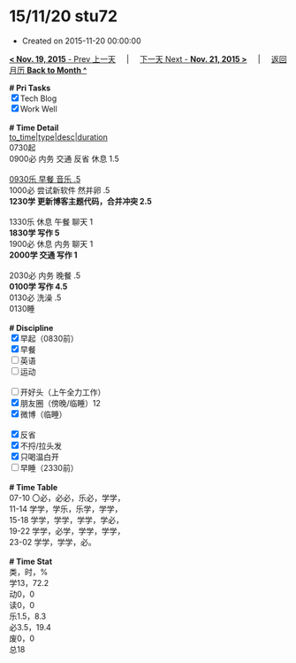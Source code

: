 # 15/11/20 stu72

- Created on 2015-11-20 00:00:00

[**< Nov. 19, 2015** - Prev 上一天](_archived/lifelogs/2015/11/d19.md) &nbsp; &nbsp; | &nbsp; &nbsp; [下一天 Next - **Nov. 21, 2015 >**](_archived/lifelogs/2015/11/d21.md) &nbsp; &nbsp; |  &nbsp; &nbsp; [返回月历 **Back to Month ^**](_archived/lifelogs/2015/11/index.md)
<br/><div><b># Pri Tasks</b></div><div><input checked="true" type="checkbox"/>Tech Blog</div><div><input checked="true" type="checkbox"/>Work Well</div><div><br/></div><div><b># Time Detail</b></div><div><u>to_time|type|desc|duration</u></div><div>0730起</div><div>0900必 内务 交通 反省 休息 1.5</div><div><br/></div><div><u>0930乐 早餐 音乐 .5</u></div><div>1000必 尝试新软件 然并卵 .5</div><div><b>1230学 更新博客主题代码，合并冲突 2.5</b></div><div><br/></div><div>1330乐 休息 午餐 聊天 1</div><div><b>1830学 写作 5</b></div><div>1900必 休息 内务 聊天 1</div><div><b>2000学 交通 写作 1</b></div><div><br/></div><div>2030必 内务 晚餐 .5</div><div><b>0100学 写作 4.5</b></div><div>0130必 洗澡 .5</div><div>0130睡</div><div><br/></div><div><b># Discipline</b></div><div><input checked="true" type="checkbox"/>早起（0830前）</div><div><input checked="true" type="checkbox"/>早餐</div><div><input type="checkbox"/>英语</div><div><input type="checkbox"/>运动</div><div><br/></div><div><input type="checkbox"/>开好头（上午全力工作）</div><div><input checked="true" type="checkbox"/>朋友圈（傍晚/临睡）12</div><div><input checked="true" type="checkbox"/>微博（临睡）</div><div><br/></div><div><input checked="true" type="checkbox"/>反省</div><div><input checked="true" type="checkbox"/>不捋/拉头发</div><div><input checked="true" type="checkbox"/>只喝温白开</div><div><input type="checkbox"/>早睡（2330前）</div><div><br/></div><div><b># Time Table</b></div><div>07-10 〇必，必必，乐必，学学，</div><div>11-14 学学，学乐，乐学，学学，</div><div>15-18 学学，学学，学学，学必，</div><div>19-22 学学，必学，学学，学学，</div><div>23-02 学学，学学，必。</div><div><br/></div><div><b># Time Stat</b></div><div>类，时，%</div><div>学13，72.2</div><div>动0，0</div><div>读0，0</div><div>乐1.5，8.3</div><div>必3.5，19.4</div><div>废0，0</div><div>总18</div>
